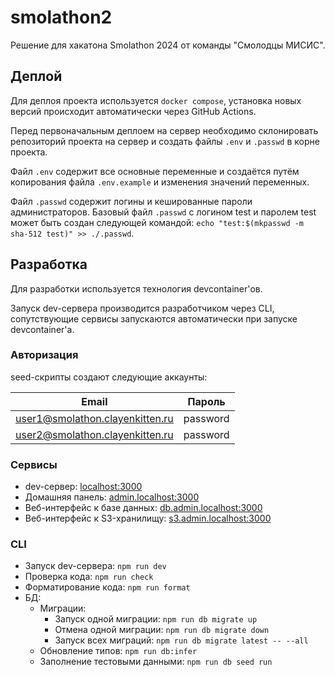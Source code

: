# smolathon2

Решение для хакатона Smolathon 2024 от команды "Смолодцы МИСИС".

## Деплой

Для деплоя проекта используется `docker compose`, установка новых версий происходит автоматически через GitHub Actions.

Перед первоначальным деплоем на сервер необходимо склонировать репозиторий проекта на сервер и создать файлы `.env` и `.passwd` в корне проекта.

Файл `.env` содержит все основные переменные и создаётся путём копирования файла `.env.example` и изменения значений переменных.

Файл `.passwd` содержит логины и кешированные пароли администраторов. Базовый файл `.passwd` с логином test и паролем test может быть создан следующей командой: `echo "test:$(mkpasswd -m sha-512 test)" >> ./.passwd`.

## Разработка

Для разработки используется технология devcontainer'ов.

Запуск dev-сервера производится разработчиком через CLI, сопутствующие сервисы
запускаются автоматически при запуске devcontainer'а.

### Авторизация

seed-скрипты создают следующие аккаунты:

| Email                           | Пароль   |
| ------------------------------- | -------- |
| user1@smolathon.clayenkitten.ru | password |
| user2@smolathon.clayenkitten.ru | password |


### Сервисы

- dev-сервер: [localhost:3000](http://localhost:3000)
- Домашняя панель: [admin.localhost:3000](http://admin.localhost:3000)
- Веб-интерфейс к базе данных: [db.admin.localhost:3000](http://db.admin.localhost:3000)
- Веб-интерфейс к S3-хранилищу: [s3.admin.localhost:3000](http://s3.admin.localhost:3000)

### CLI

- Запуск dev-сервера: `npm run dev`
- Проверка кода: `npm run check`
- Форматирование кода: `npm run format`
- БД:
  - Миграции:
    - Запуск одной миграции: `npm run db migrate up`
    - Отмена одной миграции: `npm run db migrate down`
    - Запуск всех миграций: `npm run db migrate latest -- --all`
  - Обновление типов: `npm run db:infer`
  - Заполнение тестовыми данными: `npm run db seed run`
